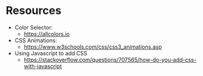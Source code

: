 # Resources
- Color Selector:
  - https://allcolors.io
- CSS Animations:
  - https://www.w3schools.com/css/css3_animations.asp
- Using Javascript to add CSS
  - https://stackoverflow.com/questions/707565/how-do-you-add-css-with-javascript

